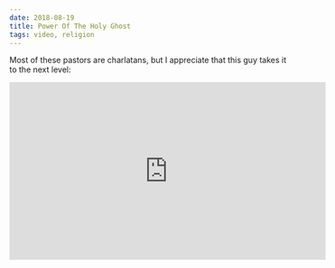 ```yaml
---
date: 2018-08-19
title: Power Of The Holy Ghost
tags: video, religion
---
```


Most of these pastors are charlatans, but I appreciate that this guy takes it to the next level:

<iframe width="560" height="315" src="https://www.youtube.com/embed/VERbC0v543Q" title="YouTube video player" frameborder="0" allow="accelerometer; autoplay; clipboard-write; encrypted-media; gyroscope; picture-in-picture" allowfullscreen></iframe>
